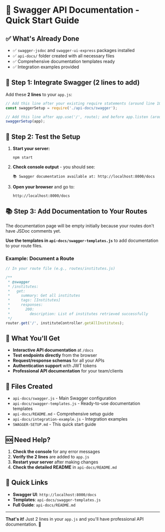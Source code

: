 # 🚀 Swagger API Documentation - Quick Start Guide

## ✅ What's Already Done

- ✅ `swagger-jsdoc` and `swagger-ui-express` packages installed
- ✅ `api-docs/` folder created with all necessary files
- ✅ Comprehensive documentation templates ready
- ✅ Integration examples provided

## 🔧 Step 1: Integrate Swagger (2 lines to add)

Add these **2 lines** to your `app.js`:

```javascript
// Add this line after your existing require statements (around line 10)
const swaggerSetup = require('./api-docs/swagger');

// Add this line after app.use('/', route); and before app.listen (around line 55)
swaggerSetup(app);
```

## 🎯 Step 2: Test the Setup

1. **Start your server:**
   ```bash
   npm start
   ```

2. **Check console output** - you should see:
   ```
   📚 Swagger documentation available at: http://localhost:8000/docs
   ```

3. **Open your browser** and go to:
   ```
   http://localhost:8000/docs
   ```

## 📚 Step 3: Add Documentation to Your Routes

The documentation page will be empty initially because your routes don't have JSDoc comments yet. 

**Use the templates in `api-docs/swagger-templates.js`** to add documentation to your route files.

### Example: Document a Route

```javascript
// In your route file (e.g., routes/institutes.js)

/**
 * @swagger
 * /institutes:
 *   get:
 *     summary: Get all institutes
 *     tags: [Institutes]
 *     responses:
 *       200:
 *         description: List of institutes retrieved successfully
 */
router.get('/', instituteController.getAllInstitutes);
```

## 🎉 What You'll Get

- **Interactive API documentation** at `/docs`
- **Test endpoints directly** from the browser
- **Request/response schemas** for all your APIs
- **Authentication support** with JWT tokens
- **Professional API documentation** for your team/clients

## 📁 Files Created

- `api-docs/swagger.js` - Main Swagger configuration
- `api-docs/swagger-templates.js` - Ready-to-use documentation templates
- `api-docs/README.md` - Comprehensive setup guide
- `api-docs/integration-example.js` - Integration examples
- `SWAGGER-SETUP.md` - This quick start guide

## 🆘 Need Help?

1. **Check the console** for any error messages
2. **Verify the 2 lines** are added to `app.js`
3. **Restart your server** after making changes
4. **Check the detailed README** in `api-docs/README.md`

## 🔗 Quick Links

- **Swagger UI**: `http://localhost:8000/docs`
- **Templates**: `api-docs/swagger-templates.js`
- **Full Guide**: `api-docs/README.md`

---

**That's it!** Just 2 lines in your `app.js` and you'll have professional API documentation. 🎯
